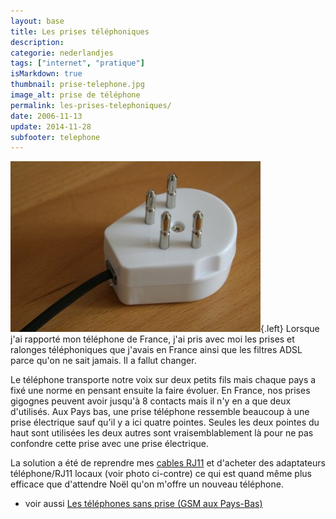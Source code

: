 ```yaml
---
layout: base
title: Les prises téléphoniques
description: 
categorie: nederlandjes
tags: ["internet", "pratique"]
isMarkdown: true
thumbnail: prise-telephone.jpg
image_alt: prise de téléphone
permalink: les-prises-telephoniques/
date: 2006-11-13
update: 2014-11-28
subfooter: telephone
---
```




![prise de téléphone](prise-telephone.jpg){.left}
Lorsque j'ai rapporté mon téléphone de France, j'ai pris avec moi les prises et ralonges téléphoniques que j'avais en France ainsi que les filtres ADSL parce qu'on ne sait jamais. Il a fallut changer.

Le téléphone transporte notre voix sur deux petits fils mais chaque pays a fixé une norme en pensant ensuite la faire évoluer. En France, nos prises gigognes peuvent avoir jusqu'à 8 contacts mais il n'y en a que deux d'utilisés. Aux Pays bas, une prise téléphone ressemble beaucoup à une prise électrique sauf qu'il y a ici quatre pointes. Seules les deux pointes du haut sont utilisées les deux autres sont vraisemblablement là pour ne pas confondre cette prise avec une prise électrique.

La solution a été de reprendre mes [cables RJ11](http://resnet.salisbury.edu/images/ethernet_phone.jpg) et d'acheter des adaptateurs téléphone/RJ11 locaux (voir photo ci-contre) ce qui est quand même plus efficace que d'attendre Noël qu'on m'offre un nouveau téléphone.

* voir aussi [Les téléphones sans prise (GSM aux Pays-Bas)](/telephones-gsm-pays-bas)
